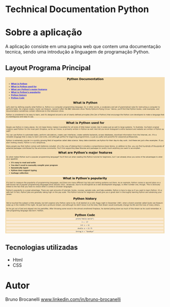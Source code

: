 # Technical Documentation Python

# Sobre a aplicação

A aplicação consiste em uma pagina web que contem uma documentação tecnica, sendo uma
introdução a linguagem de programação Python.

## Layout Programa Principal
![Web 1](https://github.com/DevBruno01/Assets/blob/main/documetation%201.png)
![Web 1](https://github.com/DevBruno01/Assets/blob/main/documetation%202.png)
![Web 1](https://github.com/DevBruno01/Assets/blob/main/documetation%203.png)

## Tecnologias utilizadas

- Html
- CSS

# Autor

Bruno Brocanelli
www.linkedin.com/in/bruno-brocanelli

